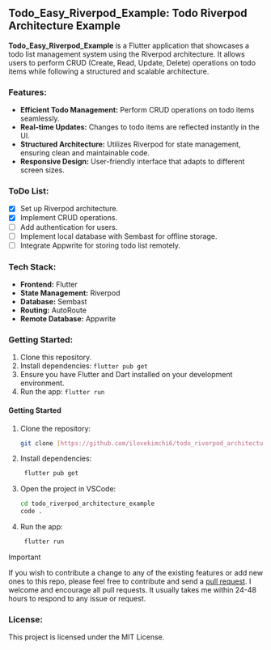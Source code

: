 ## Todo_Easy_Riverpod_Example: Todo Riverpod Architecture Example

**Todo_Easy_Riverpod_Example** is a Flutter application that showcases a todo list management system using the Riverpod architecture. It allows users to perform CRUD (Create, Read, Update, Delete) operations on todo items while following a structured and scalable architecture.

### Features:

* **Efficient Todo Management:** Perform CRUD operations on todo items seamlessly.
* **Real-time Updates:** Changes to todo items are reflected instantly in the UI.
* **Structured Architecture:** Utilizes Riverpod for state management, ensuring clean and maintainable code.
* **Responsive Design:** User-friendly interface that adapts to different screen sizes.

### ToDo List:

- [x] Set up Riverpod architecture.
- [x] Implement CRUD operations.
- [ ] Add authentication for users.
- [ ] Implement local database with Sembast for offline storage.
- [ ] Integrate Appwrite for storing todo list remotely.

### Tech Stack:

* **Frontend:** Flutter
* **State Management:** Riverpod
* **Database:** Sembast
* **Routing:** AutoRoute
* **Remote Database:** Appwrite


### Getting Started:

1. Clone this repository.
2. Install dependencies: `flutter pub get`
3. Ensure you have Flutter and Dart installed on your development environment.
4. Run the app: `flutter run`
#### Getting Started
1. Clone the repository:
   ```bash
   git clone [https://github.com/ilovekimchi6/todo_riverpod_architecture_example.git](https://github.com/ilovekimchi6/todo_easy_riverpod_architecture)
   ```

2. Install dependencies:
   ```bash
    flutter pub get
   ```

3. Open the project in VSCode:
   ```bash
   cd todo_riverpod_architecture_example
   code .
   ```
4. Run the app:
   ```bash
    flutter run
   ```


> [!IMPORTANT]
> If you wish to contribute a change to any of the existing features or add new ones to this repo,
> please feel free to contribute and send a [pull request]([https://github.com/ilovekimchi6/todo_riverpod_architecture_example/pulls](https://github.com/ilovekimchi6/todo_easy_riverpod_architecture/pulls)). I welcome and encourage all pull requests. It usually takes me within 24-48 hours to respond to any issue or request.

### License:

This project is licensed under the MIT License.
